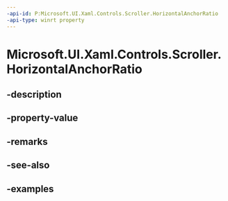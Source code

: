 ```yaml
---
-api-id: P:Microsoft.UI.Xaml.Controls.Scroller.HorizontalAnchorRatio
-api-type: winrt property
---
```


<!-- Property syntax.
public double HorizontalAnchorRatio { get;  set; }
-->

# Microsoft.UI.Xaml.Controls.Scroller.HorizontalAnchorRatio

## -description

## -property-value

## -remarks

## -see-also

## -examples

